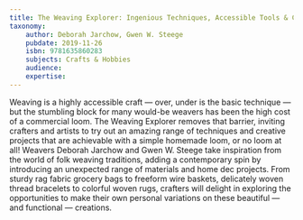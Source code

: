 ```yaml
---
title: The Weaving Explorer: Ingenious Techniques, Accessible Tools & Creative Projects with Yarn, Paper, Wire & More
taxonomy:
	author: Deborah Jarchow, Gwen W. Steege
	pubdate: 2019-11-26
	isbn: 9781635860283
	subjects: Crafts & Hobbies
	audience: 
	expertise: 
---
```

Weaving is a highly accessible craft — over, under is the basic technique — but the stumbling block for many would-be weavers has been the high cost of a commercial loom. The Weaving Explorer removes that barrier, inviting crafters and artists to try out an amazing range of techniques and creative projects that are achievable with a simple homemade loom, or no loom at all! Weavers Deborah Jarchow and Gwen W. Steege take inspiration from the world of folk weaving traditions, adding a contemporary spin by introducing an unexpected range of materials and home dec projects. From sturdy rag fabric grocery bags to freeform wire baskets, delicately woven thread bracelets to colorful woven rugs, crafters will delight in exploring the opportunities to make their own personal variations on these beautiful — and functional — creations.